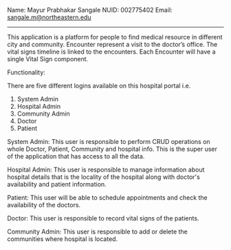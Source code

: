 Name: Mayur Prabhakar Sangale
NUID: 002775402
Email: sangale.m@northeastern.edu

-------------------------------------------------------------------------------------------------------------------------------------------------------
This application is a platform for people to find medical resource in different city and community.
Encounter represent a visit to the doctor’s office. The vital signs timeline is linked to the encounters. Each Encounter will have a single Vital Sign component.

Functionality:

There are five different logins available on this hospital portal i.e.
1. System Admin
2. Hospital Admin
3. Community Admin
4. Doctor
5. Patient

System Admin:
This user is responsible to perform CRUD operations on whole Doctor, Patient, Community and hospital info.
This is the super user of the application that has access to all the data.

Hospital Admin:
This user is responsible to manage information about hospital details that is the locality of the hospital along with doctor's availability and patient information.

Patient:
This user will be able to schedule appointments and check the availability of the doctors.

Doctor:
This user is responsible to record vital signs of the patients.

Community Admin:
This user is responsible to add or delete the communities where hospital is located.




